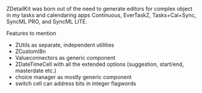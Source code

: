 ZDetailKit was born out of the need to generate editors for complex object in my tasks and calendaring apps Continuous, EverTaskZ, Tasks+Cal+Sync, SyncML PRO,  and SyncML LITE.

Features to mention

- ZUtils as separate, independent utilities
- ZCustomI8n
- Valueconnectors as generic component
- ZDateTimeCell with all the extended options (suggestion, start/end, masterdate etc.)
- choice manager as mostly generic component
- switch cell can address bits in integer flagwords